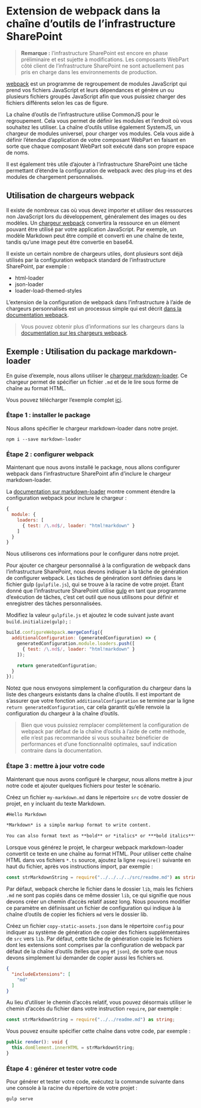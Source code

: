 # <a name="extending-webpack-in-the-sharepoint-framework-toolchain"></a>Extension de webpack dans la chaîne d’outils de l’infrastructure SharePoint

>**Remarque :** l’infrastructure SharePoint est encore en phase préliminaire et est sujette à modifications. Les composants WebPart côté client de l’infrastructure SharePoint ne sont actuellement pas pris en charge dans les environnements de production.

[webpack](https://webpack.github.io/) est un programme de regroupement de modules JavaScript qui prend vos fichiers JavaScript et leurs dépendances et génère un ou plusieurs fichiers groupés JavaScript afin que vous puissiez charger des fichiers différents selon les cas de figure.

La chaîne d’outils de l’infrastructure utilise CommonJS pour le regroupement. Cela vous permet de définir les modules et l’endroit où vous souhaitez les utiliser. La chaîne d’outils utilise également SystemJS, un chargeur de modules universel, pour charger vos modules. Cela vous aide à définir l’étendue d’application de votre composant WebPart en faisant en sorte que chaque composant WebPart soit exécuté dans son propre espace de noms.

Il est également très utile d’ajouter à l’infrastructure SharePoint une tâche permettant d’étendre la configuration de webpack avec des plug-ins et des modules de chargement personnalisés.

## <a name="using-webpack-loaders"></a>Utilisation de chargeurs webpack
Il existe de nombreux cas où vous devez importer et utiliser des ressources non JavaScript lors du développement, généralement des images ou des modèles. Un [chargeur webpack](https://webpack.github.io/docs/loaders.html) convertira la ressource en un élément pouvant être utilisé par votre application JavaScript. Par exemple, un modèle Markdown peut être compilé et converti en une chaîne de texte, tandis qu’une image peut être convertie en base64.

Il existe un certain nombre de chargeurs utiles, dont plusieurs sont déjà utilisés par la configuration webpack standard de l’infrastructure SharePoint, par exemple :

- html-loader
- json-loader
- loader-load-themed-styles

L’extension de la configuration de webpack dans l’infrastructure à l’aide de chargeurs personnalisés est un processus simple qui est décrit [dans la documentation webpack](https://webpack.github.io/docs/loaders.html#writing-a-loader).

> Vous pouvez obtenir plus d’informations sur les chargeurs dans la [documentation sur les chargeurs webpack](https://webpack.github.io/docs/loaders.html).

## <a name="example-using-the-markdown-loader-package"></a>Exemple : Utilisation du package markdown-loader
En guise d’exemple, nous allons utiliser le [chargeur markdown-loader](https://www.npmjs.com/package/markdown-loader).  Ce chargeur permet de spécifier un fichier `.md` et de le lire sous forme de chaîne au format HTML.

Vous pouvez télécharger l’exemple complet [ici](https://aka.ms/spfx-extend-webpack-sample).

### <a name="step-1---install-the-package"></a>Étape 1 : installer le package
Nous allons spécifier le chargeur markdown-loader dans notre projet.

```
npm i --save markdown-loader 
```

### <a name="step-2---configure-webpack"></a>Étape 2 : configurer webpack 
Maintenant que nous avons installé le package, nous allons configurer webpack dans l’infrastructure SharePoint afin d’inclure le chargeur markdown-loader. 

La [documentation sur markdown-loader](https://github.com/peerigon/markdown-loader) montre comment étendre la configuration webpack pour inclure le chargeur :

```JavaScript
{
  module: {
    loaders: [
      { test: /\.md$/, loader: "html!markdown" }
    ]
  }
}
```

Nous utiliserons ces informations pour le configurer dans notre projet. 

Pour ajouter ce chargeur personnalisé à la configuration de webpack dans l’infrastructure SharePoint, nous devons indiquer à la tâche de génération de configurer webpack. Les tâches de génération sont définies dans le fichier gulp (`gulpfile.js`), qui se trouve à la racine de votre projet. Étant donné que l’infrastructure SharePoint utilise [gulp](http://gulpjs.com/) en tant que programme d’exécution de tâches, c’est cet outil que nous utilisons pour définir et enregistrer des tâches personnalisées.

Modifiez la valeur `gulpfile.js` et ajoutez le code suivant juste avant `build.initialize(gulp);` :

```JavaScript 
build.configureWebpack.mergeConfig({ 
  additionalConfiguration: (generatedConfiguration) => { 
    generatedConfiguration.module.loaders.push([ 
      { test: /\.md$/, loader: "html!markdown" } 
    ]); 

    return generatedConfiguration; 
  } 
});
```

Notez que nous envoyons simplement la configuration du chargeur dans la liste des chargeurs existants dans la chaîne d’outils. Il est important de s’assurer que votre fonction `additionalConfiguration` se termine par la ligne `return generatedConfiguration`, car cela garantit qu’elle renvoie la configuration du chargeur à la chaîne d’outils. 

> Bien que vous puissiez remplacer complètement la configuration de webpack par défaut de la chaîne d’outils à l’aide de cette méthode, elle n’est pas recommandée si vous souhaitez bénéficier de performances et d’une fonctionnalité optimales, sauf indication contraire dans la documentation. 

### <a name="step-3---update-your-code"></a>Étape 3 : mettre à jour votre code
Maintenant que nous avons configuré le chargeur, nous allons mettre à jour notre code et ajouter quelques fichiers pour tester le scénario. 

Créez un fichier `my-markdown.md` dans le répertoire `src` de votre dossier de projet, en y incluant du texte Markdown.

```md
#Hello Markdown

*Markdown* is a simple markup format to write content. 

You can also format text as **bold** or *italics* or ***bold italics***  
```

Lorsque vous générez le projet, le chargeur webpack markdown-loader convertit ce texte en une chaîne au format HTML. Pour utiliser cette chaîne HTML dans vos fichiers `*.ts` source, ajoutez la ligne `require()` suivante en haut du fichier, après vos instructions import, par exemple :


```TypeScript
const strMarkdownString = require("../../../../src/readme.md") as string;
```

Par défaut, webpack cherche le fichier dans le dossier `lib`, mais les fichiers `.md` ne sont pas copiés dans ce même dossier `lib`, ce qui signifie que nous devons créer un chemin d’accès relatif assez long. Nous pouvons modifier ce paramètre en définissant un fichier de configuration qui indique à la chaîne d’outils de copier les fichiers `md` vers le dossier lib. 

Créez un fichier `copy-static-assets.json` dans le répertoire `config` pour indiquer au système de génération de copier des fichiers supplémentaires de `src` vers `lib`. Par défaut, cette tâche de génération copie les fichiers dont les extensions sont comprises par la configuration de webpack par défaut de la chaîne d’outils (telles que `png` et `json`), de sorte que nous devons simplement lui demander de copier aussi les fichiers `md`.

```JSON
{
  "includeExtensions": [
    "md"
  ]
}
```

Au lieu d’utiliser le chemin d’accès relatif, vous pouvez désormais utiliser le chemin d’accès du fichier dans votre instruction `require`, par exemple :

```TypeScript
const strMarkdownString = require("../../readme.md") as string;
```
 
Vous pouvez ensuite spécifier cette chaîne dans votre code, par exemple :

``` TypeScript
public render(): void {
  this.domElement.innerHTML = strMarkdownString;
}
```

### <a name="step-4---build-and-test-your-code"></a>Étape 4 : générer et tester votre code
Pour générer et tester votre code, exécutez la commande suivante dans une console à la racine du répertoire de votre projet :

```
gulp serve
```